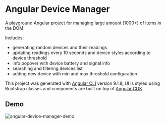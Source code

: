 # Angular Device Manager

A playground Angular project for managing large amount (1000+) of items in the DOM.

Includes:
- generating random devices and their readings
- updating readings every 10 seconds and device styles according to device threshold
- info popover with device battery and signal info
- searching and filtering devices list
- adding new device with min and max threshold configuration

This project was generated with [Angular CLI](https://github.com/angular/angular-cli) version 9.1.8, UI is styled using Bootstrap classes and components are built on top of [Angular CDK](https://material.angular.io/cdk).

## Demo

![angular-device-manager-demo](https://user-images.githubusercontent.com/42906966/199302979-51d4dd96-1133-4958-b1e5-407a7ed81e79.gif)
